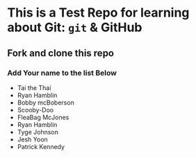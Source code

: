 # This is a Test Repo for learning about Git: `git` & GitHub

## Fork and clone this repo

### Add Your name to the list Below
* Tai the Thai
* Ryan Hamblin
* Bobby mcBoberson
* Scooby-Doo
* FleaBag McJones
* Ryan Hamblin
* Tyge Johnson
* Jesh Yoon
* Patrick Kennedy
